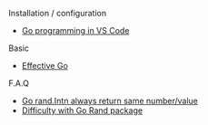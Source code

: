 Installation / configuration
- [Go programming in VS Code](https://code.visualstudio.com/docs/languages/go)

Basic
- [Effective Go](https://golang.org/doc/effective_go.html)

F.A.Q
- [Go rand.Intn always return same number/value](https://stackoverflow.com/questions/39529364/go-rand-intn-same-number-value)
- [Difficulty with Go Rand package](https://stackoverflow.com/questions/8288679/difficulty-with-go-rand-package)
